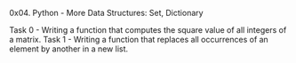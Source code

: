 0x04. Python - More Data Structures: Set, Dictionary

Task 0 - Writing a function that computes the square value of all integers of a matrix.
Task 1 - Writing a function that replaces all occurrences of an element by another in a new list.

